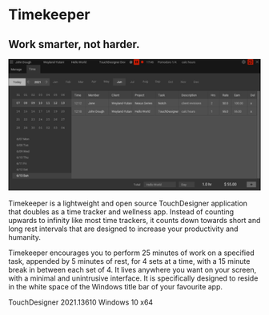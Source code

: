 # Timekeeper

## Work smarter, not harder.

![Timekeeper](assets/screenshot1.jpg)

Timekeeper is a lightweight and open source TouchDesigner application that doubles as a time tracker and wellness app. Instead of counting upwards to infinity like most time trackers, it counts down towards short and long rest intervals that are designed to increase your productivity and humanity.

Timekeeper encourages you to perform 25 minutes of work on a specified task, appended by 5 minutes of rest, for 4 sets at a time, with a 15 minute break in between each set of 4. It lives anywhere you want on your screen, with a minimal and unintrusive interface. It is specifically designed to reside in the white space of the Windows title bar of your favourite app.

TouchDesigner 2021.13610 Windows 10 x64